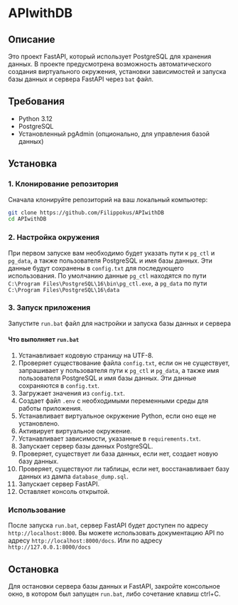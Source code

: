 # APIwithDB

## Описание

Это проект FastAPI, который использует PostgreSQL для хранения данных. В проекте предусмотрена возможность автоматического создания виртуального окружения, установки зависимостей и запуска базы данных и сервера FastAPI через `bat` файл.

## Требования

- Python 3.12
- PostgreSQL
- Установленный pgAdmin (опционально, для управления базой данных)

## Установка

### 1. Клонирование репозитория

Сначала клонируйте репозиторий на ваш локальный компьютер:

```sh
git clone https://github.com/Filippokus/APIwithDB
cd APIwithDB
```
### 2. Настройка окружения

При первом запуске вам необходимо будет указать пути к `pg_ctl` и `pg_data`, а также пользователя PostgreSQL и имя базы данных. Эти данные будут сохранены в `config.txt` для последующего использования.
По умолчанию данные `pg_ctl` находятся по пути `C:\Program Files\PostgreSQL\16\bin\pg_ctl.exe`, а `pg_data` по пути `C:\Program Files\PostgreSQL\16\data`

### 3. Запуск приложения

Запустите `run.bat` файл для настройки и запуска базы данных и сервера
#### Что выполняет `run.bat`
1. Устанавливает кодовую страницу на UTF-8.
2. Проверяет существование файла `config.txt`, если он не существует, запрашивает у пользователя пути к `pg_ctl` и `pg_data`, а также имя пользователя PostgreSQL и имя базы данных. Эти данные сохраняются в `config.txt`.
3. Загружает значения из `config.txt`.
4. Создает файл `.env` с необходимыми переменными среды для работы приложения.
5. Устанавливает виртуальное окружение Python, если оно еще не установлено.
6. Активирует виртуальное окружение.
7. Устанавливает зависимости, указанные в `requirements.txt`.
8. Запускает сервер базы данных PostgreSQL.
9. Проверяет, существует ли база данных, если нет, создает новую базу данных.
10. Проверяет, существуют ли таблицы, если нет, восстанавливает базу данных из дампа `database_dump.sql`.
11. Запускает сервер FastAPI.
12. Оставляет консоль открытой.
### Использование

После запуска `run.bat`, сервер FastAPI будет доступен по адресу `http://localhost:8000`. Вы можете использовать документацию API по адресу `http://localhost:8000/docs`.
Или по адресу `http://127.0.0.1:8000/docs`
## Остановка

Для остановки сервера базы данных и FastAPI, закройте консольное окно, в котором был запущен `run.bat`, либо сочетание клавиш ctrl+C.